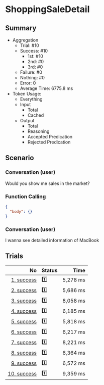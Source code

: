 # ShoppingSaleDetail
## Summary
  - Aggregation
    - Trial: #10
    - Success: #10
      - 1st: #10
      - 2nd: #0
      - 3rd: #0
    - Failure: #0
    - Nothing: #0
    - Error: 0
    - Average Time: 6775.8 ms
  - Token Usage:
    - Everything
    - Input
      - Total
      - Cached
    - Output
      - Total
      - Reasoning
      - Accepted Predication
      - Rejected Predication

## Scenario
### Conversation (user)
Would you show me sales in the market?

### Function Calling
```json
{
  "body": {}
}
```

### Conversation (user)
I wanna see detailed information of MacBook

## Trials
No | Status | Time
---:|:-------|------:
[1. success](./trials/1.success.json) | 1️⃣ | 5,278 ms
[2. success](./trials/2.success.json) | 1️⃣ | 5,686 ms
[3. success](./trials/3.success.json) | 1️⃣ | 8,058 ms
[4. success](./trials/4.success.json) | 1️⃣ | 6,185 ms
[5. success](./trials/5.success.json) | 1️⃣ | 5,818 ms
[6. success](./trials/6.success.json) | 1️⃣ | 6,217 ms
[7. success](./trials/7.success.json) | 1️⃣ | 8,221 ms
[8. success](./trials/8.success.json) | 1️⃣ | 6,364 ms
[9. success](./trials/9.success.json) | 1️⃣ | 6,572 ms
[10. success](./trials/10.success.json) | 1️⃣ | 9,359 ms